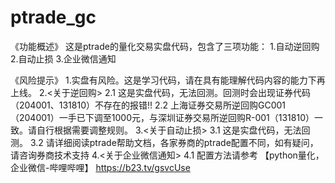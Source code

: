 # ptrade_gc
《功能概述》
这是ptrade的量化交易实盘代码，包含了三项功能：
1.自动逆回购
2.自动止损
3.企业微信通知

《风险提示》
1.实盘有风险。这是学习代码，请在具有能理解代码内容的能力下再上线。
2.<关于逆回购>
  2.1 这是实盘代码，无法回测。回测时会出现证券代码（204001、131810）不存在的报错!!
  2.2 上海证券交易所逆回购GC001（204001）一手已下调至1000元，与深圳证券交易所逆回购R-001（131810）一致。请自行根据需要调整规则。
3.<关于自动止损>
  3.1 这是实盘代码，无法回测。
  3.2 请详细阅读ptrade帮助文档，各家券商的ptrade配置不同，如有疑问，请咨询券商技术支持
4.<关于企业微信通知>
  4.1 配置方法请参考 
  【python量化，企业微信-哔哩哔哩】 https://b23.tv/gsvcUse


